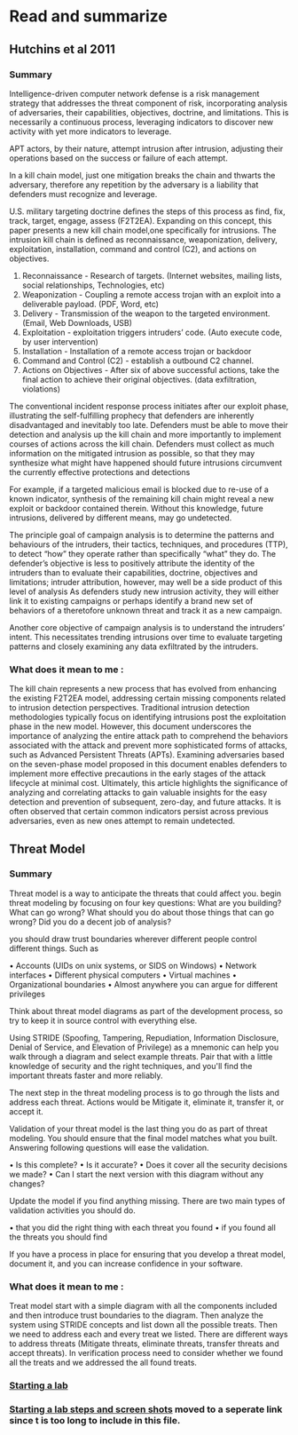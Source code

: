 # Read and summarize
## Hutchins et al 2011
### Summary
 
Intelligence-driven computer network defense is a risk management strategy that addresses the threat component of risk, incorporating analysis of adversaries, their capabilities, objectives, doctrine, and limitations. This is necessarily a continuous process, leveraging indicators to discover new activity with yet more indicators to leverage.
 
APT actors, by their nature, attempt intrusion after intrusion, adjusting their operations based on the success or failure of each attempt.
 
In a kill chain model, just one mitigation breaks the chain and thwarts the adversary, therefore any repetition by the adversary is a liability that defenders must recognize and leverage.
 
U.S. military targeting doctrine defines the steps of this process as find, fix, track, target, engage, assess (F2T2EA).
Expanding on this concept, this paper presents a new kill chain model,one specifically for intrusions.
The intrusion kill chain is defined as reconnaissance, weaponization, delivery, exploitation, installation, command and control (C2), and actions on objectives.
 
1.	Reconnaissance - Research of targets. (Internet websites, mailing lists, social relationships, Technologies, etc)
2.	Weaponization - Coupling a remote access trojan with an exploit into a deliverable payload. (PDF, Word, etc)
3.	Delivery - Transmission of the weapon to the targeted environment. (Email, Web Downloads, USB)
4.	Exploitation - exploitation triggers intruders’ code. (Auto execute code, by user intervention)
5.	Installation - Installation of a remote access trojan or backdoor
6.	Command and Control (C2)  - establish a outbound C2 channel.
7.	Actions on Objectives - After six of above successful actions, take the final action to achieve their original objectives. (data exfiltration, violations)
 
The conventional incident response process initiates after our exploit phase, illustrating the self-fulfilling prophecy that defenders are inherently disadvantaged and inevitably too late. Defenders must be able to move their detection and analysis up the kill chain and more importantly to implement courses of actions across the kill chain. Defenders must collect as much information on the mitigated intrusion as possible, so that they may synthesize what might have happened should future intrusions circumvent the currently effective protections and detections
 
For example, if a targeted malicious email is blocked due to re-use of a known indicator, synthesis of the remaining kill chain might reveal a new exploit or backdoor contained therein. Without this knowledge, future intrusions, delivered by different means, may go undetected.
 
The principle goal of campaign analysis is to determine the patterns and behaviours of the intruders, their tactics, techniques, and procedures (TTP), to detect “how” they operate rather than specifically “what” they do.
The defender’s objective is less to positively attribute the identity of the intruders than to evaluate their capabilities, doctrine, objectives and limitations; intruder attribution, however, may well be a side product of this level of analysis
As defenders study new intrusion activity, they will either link it to existing campaigns or perhaps identify a brand new set of behaviors of a theretofore unknown threat and track it as a new campaign.
 
Another core objective of campaign analysis is to understand the intruders’ intent. This necessitates trending intrusions over time to evaluate targeting patterns and closely examining any data exfiltrated by the intruders.
 
 
### What does it mean to me :
 
The kill chain represents a new process that has evolved from enhancing the existing F2T2EA model, addressing certain missing components related to intrusion detection perspectives. 
Traditional intrusion detection methodologies typically focus on identifying intrusions post the exploitation phase in the new model. However, this document underscores the importance of analyzing the entire attack path to comprehend the behaviors associated with the attack and prevent more sophisticated forms of attacks, such as Advanced Persistent Threats (APTs). Examining adversaries based on the seven-phase model proposed in this document enables defenders to implement more effective precautions in the early stages of the attack lifecycle at minimal cost. Ultimately, this article highlights the significance of analyzing and correlating attacks to gain valuable insights for the easy detection and prevention of subsequent, zero-day, and future attacks. It is often observed that certain common indicators persist across previous adversaries, even as new ones attempt to remain undetected.

## Threat Model
### Summary
Threat model is a way to anticipate the threats that could affect you. begin threat modeling by focusing on four key questions:
What are you building?
What can go wrong?
What should you do about those things that can go wrong?
Did you do a decent job of analysis?

you should draw trust boundaries wherever different people control different things. Such as 

•	Accounts (UIDs on unix systems, or SIDS on Windows)
•	Network interfaces
•	Different physical computers
•	Virtual machines
•	Organizational boundaries
•	Almost anywhere you can argue for different privileges

Think about threat model diagrams as part of the development process, so try to keep it in source control with everything else.

Using STRIDE (Spoofing, Tampering, Repudiation, Information Disclosure, Denial of Service, and Elevation of Privilege) as a mnemonic can help you walk through a diagram and select example threats. Pair that with a little knowledge of security and the right techniques, and you'll find the important threats faster and more reliably. 

The next step in the threat modeling process is to go through the lists and address each threat. Actions would be Mitigate it, eliminate it, transfer it, or accept it.

Validation of your threat model is the last thing you do as part of threat modeling. You should ensure that the final model matches what you built. Answering following questions will ease the validation.

•	Is this complete?
•	Is it accurate?
•	Does it cover all the security decisions we made?
•	Can I start the next version with this diagram without any changes?

Update the model if you find anything missing.
There are two main types of validation activities you should do. 

•	that you did the right thing with each threat you found
•	if you found all the threats you should find

If you have a process in place for ensuring that you develop a threat model, document it, and you can increase confidence in your software.

### What does it mean to me :

Treat model start with a simple diagram with all the components included and then introduce trust boundaries to the diagram. Then analyze the system using STRIDE concepts and list down all the possible treats. Then we need to address each and every treat we listed. There are different ways to address threats (Mitigate threats, eliminate threats, transfer threats and accept threats). In verification process need to consider whether we found all the treats and we addressed the all found treats.

### [Starting a lab](Starting%20a%20lab.md)
### [Starting a lab steps and screen shots](Starting%20a%20lab.md) moved to a seperate link since t is too long to include in this file.
